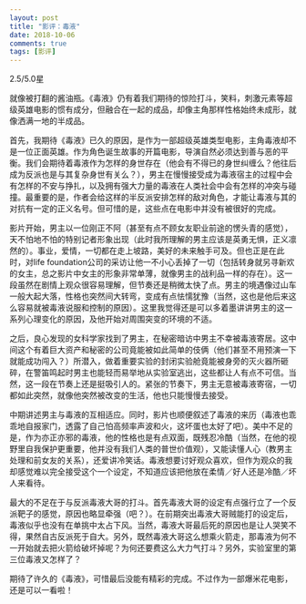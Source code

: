 ```yaml
---
layout: post
title: "影评：毒液"
date: 2018-10-06
comments: true
tags: [影评]
---
```


<div class="post-teaser"> 2.5/5.0星 </div>
<!-- more -->

就像被打翻的酱油瓶。《毒液》仍有着我们期待的惊险打斗，笑料，刺激元素等超级英雄电影的惯有成分，但融合在一起的成品，却像主角那样性格始终未成形，就像洒满一地的半成品。

首先，我期待《毒液》已久的原因，是作为一部超级英雄类型电影，主角毒液却不是一位正面英雄。作为角色诞生故事的开篇电影，导演自然必须达到善与恶的平衡。我们会期待着毒液作为怎样的身世存在（他会有不得已的身世纠缠么？他往后成为反派也是与其复杂身世有关么？），男主在慢慢接受成为毒液宿主的过程中会有怎样的不安与挣扎，以及拥有强大力量的毒液在人类社会中会有怎样的冲突与碰撞。最重要的是，作者会给这样的半反派安排怎样的敌对角色，才能让毒液与其的对抗有一定的正义名号。但可惜的是，这些点在电影中并没有被很好的完成。

影片开始，男主以一位刚正不阿（甚至有点不顾女友职业前途的愣头青的感觉），天不怕地不怕的特别记者形象出现（此时我所理解的男主应该是英勇无惧，正义凛然的）。事业，爱情，一切都在走上坡路，美好的未来触手可及。但也正是在此时，对life foundation公司的采访让他一不小心丢掉了一切（包括转身就另寻新欢的女主，总之影片中女主的形象非常单薄，就像男主的战利品一样的存在）。这一段虽然在剧情上观众很容易理解，但节奏还是稍微太快了点。男主的境遇像过山车一般大起大落，性格也突然间大转弯，变成有点怯懦犹豫（当然，这也是他后来这么容易就被毒液说服和控制的原因）。这里我觉得还是可以多着墨讲讲男主的这一系列心理变化的原因，及他开始对周围突变的环境的不适。

之后，良心发现的女科学家找到了男主，在秘密暗访中男主不幸被毒液寄居。这中间这个有着巨大资产和秘密的公司竟能被如此简单的伎俩（他们甚至不用预演一下就能成功闯入？）所潜入，做着重要实验的封闭实验舱竟能被身旁的灭火器所砸碎，在警笛鸣起时男主也能轻而易举地从实验室逃出，这些都让人有点不可信。当然，这一段在节奏上还是挺吸引人的。紧张的节奏下，男主无意被毒液寄宿，一切都如此突然，就像他突然被改变的生活，他也只能慢慢去接受。

中期讲述男主与毒液的互相适应。同时，影片也顺便叙述了毒液的来历（毒液也乖乖地自报家门，透露了自己怕高频率声波和火，这坏蛋也太好了吧）。美中不足的是，作为亦正亦邪的毒液，他的性格也是有点双面，既残忍冷酷（当然，在他的视野里自我保护更重要，他并没有我们人类的普世价值观），又能读懂人心（教男主处理和前女友的关系），还爱讲冷笑话。毒液想要讨好观众喜欢，但作为观众的我却感觉难以完全接受这个一个设定，不知道应该把他放在柔情／好人还是冷酷／坏人来看待。

最大的不足在于与反派毒液大哥的打斗。首先毒液大哥的设定有点强行立了一个反派靶子的感觉，原因也略显牵强（吧？）。在前期突出毒液大哥贼能打的设定后，毒液似乎也没有在单挑中太占下风。当然，毒液大哥最后死的原因也是让人哭笑不得，果然自古反派死于自大。另外，既然毒液大哥这么想乘火箭走，那毒液为何不一开始就去把火箭给破坏掉呢？为何还要费这么大力气打斗？另外，实验室里的第三位毒液又怎样了？

期待了许久的《毒液》，可惜最后没能有精彩的完成。不过作为一部爆米花电影，还是可以一看啦！